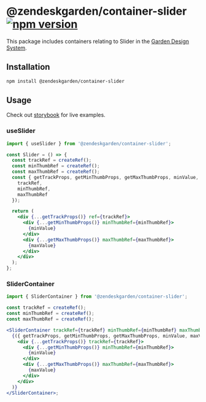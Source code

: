 # @zendeskgarden/container-slider [![npm version][npm version badge]][npm version link]

[npm version badge]: https://flat.badgen.net/npm/v/@zendeskgarden/container-slider
[npm version link]: https://www.npmjs.com/package/@zendeskgarden/container-slider

This package includes containers relating to Slider in the
[Garden Design System](https://zendeskgarden.github.io/).

## Installation

```sh
npm install @zendeskgarden/container-slider
```

## Usage

Check out [storybook](https://zendeskgarden.github.io/react-containers) for live examples.

### useSlider

```jsx
import { useSlider } from '@zendeskgarden/container-slider';

const Slider = () => {
  const trackRef = createRef();
  const minThumbRef = createRef();
  const maxThumbRef = createRef();
  const { getTrackProps, getMinThumbProps, getMaxThumbProps, minValue, maxValue } = useSlider({
    trackRef,
    minThumbRef,
    maxThumbRef
  });

  return (
    <div {...getTrackProps()} ref={trackRef}>
      <div {...getMinThumbProps()} minThumbRef={minThumbRef}>
        {minValue}
      </div>
      <div {...getMaxThumbProps()} maxThumbRef={maxThumbRef}>
        {maxValue}
      </div>
    </div>
  );
};
```

### SliderContainer

```jsx
import { SliderContainer } from '@zendeskgarden/container-slider';

const trackRef = createRef();
const minThumbRef = createRef();
const maxThumbRef = createRef();

<SliderContainer trackRef={trackRef} minThumbRef={minThumbRef} maxThumbRef={maxThumbRef}>
  {({ getTrackProps, getMinThumbProps, getMaxThumbProps, minValue, maxValue }) => (
    <div {...getTrackProps()} trackRef={trackRef}>
      <div {...getMinThumbProps()} minThumbRef={minThumbRef}>
        {minValue}
      </div>
      <div {...getMaxThumbProps()} maxThumbRef={maxThumbRef}>
        {maxValue}
      </div>
    </div>
  )}
</SliderContainer>;
```
